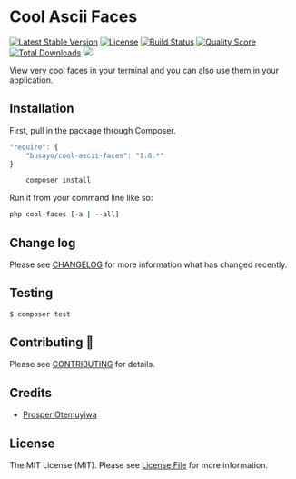 # Cool Ascii Faces

[![Latest Stable Version](https://poser.pugx.org/busayo/cool-ascii-faces/v/stable.svg)](https://packagist.org/packages/busayo/cool-ascii-faces)
[![License](https://poser.pugx.org/busayo/cool-ascii-faces/license.svg)](LICENSE.md)
[![Build Status](https://img.shields.io/travis/busayo/cool-ascii-faces.svg)](https://travis-ci.org/busayo/cool-ascii-faces)
[![Quality Score](https://img.shields.io/scrutinizer/g/busayo/cool-ascii-faces.svg?style=flat-square)](https://scrutinizer-ci.com/g/busayo/cool-ascii-faces)
[![Total Downloads](https://img.shields.io/packagist/dt/busayo/cool-ascii-faces.svg?style=flat-square)](https://packagist.org/packages/busayo/cool-ascii-faces)
![](https://img.shields.io/badge/unicodeveloper-approved-brightgreen.svg)

View very cool faces in your terminal and you can also use them in your application.


## Installation

First, pull in the package through Composer.

```js
"require": {
    "busayo/cool-ascii-faces": "1.0.*"
}
```

```bash
    composer install
```

Run it from your command line like so:

```bash
php cool-faces [-a | --all]
```

## Change log

Please see [CHANGELOG](CHANGELOG.md) for more information what has changed recently.

## Testing

``` bash
$ composer test
```

## Contributing :pray:

Please see [CONTRIBUTING](CONTRIBUTING.md) for details.

## Credits

- [Prosper Otemuyiwa](https://twitter.com/unicodeveloper)

## License

The MIT License (MIT). Please see [License File](LICENSE.md) for more information.

